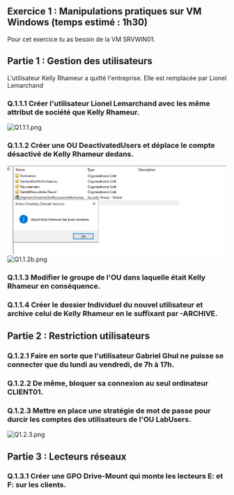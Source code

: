 ## Exercice 1 : Manipulations pratiques sur VM Windows (temps estimé : 1h30)
Pour cet exercice tu as besoin de la VM SRVWIN01.

## Partie 1 : Gestion des utilisateurs
L'utilisateur Kelly Rhameur a quitté l'entreprise.
Elle est remplacée par Lionel Lemarchand

### Q.1.1.1 Créer l'utilisateur Lionel Lemarchand avec les même attribut de société que Kelly Rhameur.

![Q1.1.1.png](Ressouces\Q1.1.1.png)

### Q.1.1.2 Créer une OU DeactivatedUsers et déplace le compte désactivé de Kelly Rhameur dedans.

![Q1.1.2.png](Ressources/Q1.1.2.png)
![Q1.1.2b.png](Ressources/Q1.1.1.2b.png)
### Q.1.1.3 Modifier le groupe de l'OU dans laquelle était Kelly Rhameur en conséquence.

### Q.1.1.4 Créer le dossier Individuel du nouvel utilisateur et archive celui de Kelly Rhameur en le suffixant par -ARCHIVE.

## Partie 2 : Restriction utilisateurs

### Q.1.2.1 Faire en sorte que l'utilisateur Gabriel Ghul ne puisse se connecter que du lundi au vendredi, de 7h à 17h.

### Q.1.2.2 De même, bloquer sa connexion au seul ordinateur CLIENT01.

### Q.1.2.3 Mettre en place une stratégie de mot de passe pour durcir les comptes des utilisateurs de l'OU LabUsers.

![Q1.2.3.png](REssources\Q1.2.3)

## Partie 3 : Lecteurs réseaux

### Q.1.3.1 Créer une GPO Drive-Mount qui monte les lecteurs E: et F: sur les clients.

